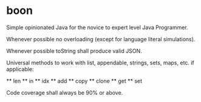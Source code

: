 boon
====

Simple opinionated Java for the novice to expert level Java Programmer.

Whenever possible no overloading (except for language literal simulations).

Whenever possible toString shall produce valid JSON.

Universal methods to work with list, appendable, strings, sets, maps, etc. if applicable:

 ** len
 ** in
 ** idx
 ** add
 ** copy
 ** clone
 ** get
 ** set

Code coverage shall always be 90% or above.